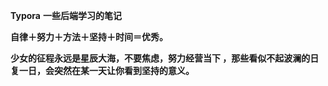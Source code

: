 **Typora**
**一些后端学习的笔记**

**自律＋努力＋方法＋坚持＋时间＝优秀。**

**少女的征程永远是星辰大海，不要焦虑，努力经营当下 ，那些看似不起波澜的日复一日，会突然在某一天让你看到坚持的意义。**
